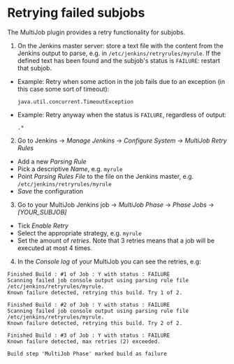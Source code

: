 # Retrying failed subjobs #

The MultiJob plugin provides a retry functionality for subjobs.

1. On the Jenkins master server: store a text file with the content from the Jenkins output to parse, e.g. in `/etc/jenkins/retryrules/myrule`. If the defined text has been found and the subjob's status is `FAILURE`: restart that subjob.

  * Example: Retry when some action in the job fails due to an exception (in this case some sort of timeout):

    ```java.util.concurrent.TimeoutException```

  * Example: Retry anyway when the status is `FAILURE`, regardless of output:

    ```.*```

2. Go to Jenkins -> *Manage Jenkins* -> *Configure System* -> *MultiJob Retry Rules*
  * Add a new *Parsing Rule*
  * Pick a descriptive *Name*, e.g. `myrule`
  * Point *Parsing Rules File* to the file on the Jenkins master, e.g. `/etc/jenkins/retryrules/myrule`
  * *Save* the configuration

3. Go to your MultiJob Jenkins job -> *MultiJob Phase* -> *Phase Jobs* -> *[YOUR_SUBJOB]*
  * Tick *Enable Retry*
  * Select the appropriate strategy, e.g. `myrule`
  * Set the amount of *retries*. Note that 3 retries means that a job will be executed at most 4 times.

4. In the *Console log* of your MultiJob  you can see the retries, e.g:
  ```
  Finished Build : #1 of Job : Y with status : FAILURE
  Scanning failed job console output using parsing rule file /etc/jenkins/retryrules/myrule.
  Known failure detected, retrying this build. Try 1 of 2.

  Finished Build : #2 of Job : Y with status : FAILURE
  Scanning failed job console output using parsing rule file /etc/jenkins/retryrules/myrule.
  Known failure detected, retrying this build. Try 2 of 2.

  Finished Build : #3 of Job : Y with status : FAILURE
  Known failure detected, max retries (2) exceeded.

  Build step 'MultiJob Phase' marked build as failure
  ```
